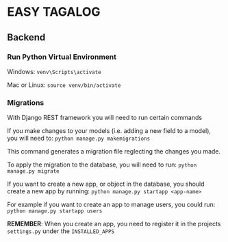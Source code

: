 # EASY TAGALOG

## Backend

### Run Python Virtual Environment

Windows:
`venv\Scripts\activate`

Mac or Linux:
`source venv/bin/activate`

### Migrations

With Django REST framework you will need to run certain commands

If you make changes to your models (i.e. adding a new field to a model), you will need to:
`python manage.py makemigrations`

This command generates a migration file reglecting the changes you made.

To apply the migration to the database, you will need to run:
`python manage.py migrate`

If you want to create a new app, or object in the database, you should create a new app by running:
`python manage.py startapp <app-name>`

For example if you want to create an app to manage users, you could run:
`python manage.py startapp users`

**REMEMBER**: When you create an app, you need to register it in the projects `settings.py` under the `INSTALLED_APPS`
